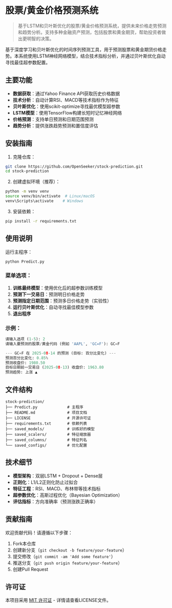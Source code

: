 # 股票/黄金价格预测系统

> 基于LSTM和贝叶斯优化的股票/黄金价格预测系统，提供未来价格走势预测和趋势分析。支持多种金融资产预测，包括股票和黄金期货，帮助投资者做出更明智的决策。

基于深度学习和贝叶斯优化的时间序列预测工具，用于预测股票和黄金期货价格走势。本系统使用LSTM神经网络模型，结合技术指标分析，并通过贝叶斯优化自动寻找最佳超参数配置。


## 主要功能

- **数据获取**：通过Yahoo Finance API获取历史价格数据
- **技术分析**：自动计算RSI、MACD等技术指标作为特征
- **贝叶斯优化**：使用scikit-optimize寻找最优模型超参数
- **LSTM模型**：使用TensorFlow构建长短时记忆神经网络
- **价格预测**：支持单日预测和日期范围预测
- **趋势分析**：提供涨跌趋势预测和置信度评估

## 安装指南

1. 克隆仓库：
```bash
git clone https://github.com/OpenSeeker/stock-prediction.git
cd stock-prediction
```

2. 创建虚拟环境（推荐）：
```bash
python -m venv venv
source venv/bin/activate  # Linux/macOS
venv\Scripts\activate    # Windows
```

3. 安装依赖：
```bash
pip install -r requirements.txt
```

## 使用说明

运行主程序：
```bash
python Predict.py
```

### 菜单选项：
1. **训练最终模型**：使用优化后的超参数训练模型
2. **预测下一交易日**：预测明日价格走势
3. **预测指定日期范围**：预测多日价格走势（实验性）
4. **运行贝叶斯优化**：自动寻找最佳模型参数
5. **退出程序**

### 示例：
```python
请输入选项 (1-5): 2
请输入要预测的股票/黄金代码 (例如 'AAPL', 'GC=F'): GC=F

--- GC=F 在 2025-08-14 的预测 (目标: 百分比变化) ---
预测百分比变化: 0.85%
预测收盘价: 1980.50
目标日期前一交易日 (2025-08-13) 收盘价: 1963.80
预测趋势: 上涨 ▲
```

## 文件结构

```
stock-prediction/
├── Predict.py             # 主程序
├── README.md              # 项目文档
├── LICENSE                # 开源许可证
├── requirements.txt       # 依赖列表
├── saved_models/          # 训练好的模型
├── saved_scalers/         # 特征缩放器
├── saved_columns/         # 特征列名
└── saved_configs/         # 优化配置
```

## 技术细节

- **模型架构**：双层LSTM + Dropout + Dense层
- **正则化**：L1/L2正则化防止过拟合
- **特征工程**：RSI、MACD、布林带等技术指标
- **超参数优化**：高斯过程优化（Bayesian Optimization）
- **评估指标**：方向准确率（预测涨跌正确率）

## 贡献指南

欢迎贡献代码！请遵循以下步骤：
1. Fork本仓库
2. 创建新分支（`git checkout -b feature/your-feature`）
3. 提交修改（`git commit -am 'Add some feature'`）
4. 推送分支（`git push origin feature/your-feature`）
5. 创建Pull Request

## 许可证

本项目采用 [MIT 许可证](LICENSE) - 详情请查看LICENSE文件。
